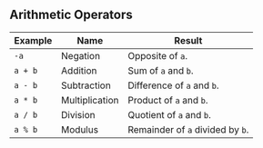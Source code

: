 ## Arithmetic Operators
<table>
  <thead>
    <tr>
      <th>Example</th>
      <th>Name</th>
      <th>Result</th>
    </tr>
  </thead>
  <tbody>
    <tr>
      <td><code>-a</code></td>
      <td> Negation</td>
      <td>Opposite of <code>a</code>.</td>
    </tr>
    <tr>
      <td><code>a + b</code></td>
      <td>Addition</td>
      <td>Sum of <code>a</code> and <code>b</code>.</td>
    </tr>
    <tr>
      <td><code>a - b</code></td>
      <td>Subtraction</td>
      <td>Difference of <code>a</code> and <code>b</code>.</td>
    </tr>
    <tr>
      <td><code>a * b</code></td>
      <td>Multiplication</td>
      <td>Product of <code>a</code> and <code>b</code>.</td>
    </tr>
    <tr>
      <td><code>a / b</code></td>
      <td>Division</td>
      <td>Quotient of <code>a</code> and <code>b</code>.</td>
    </tr>
    <tr>
      <td><code>a % b</code></td>
      <td>Modulus</td>
      <td>Remainder of <code>a</code> divided by <code>b</code>.</td>
    </tr>
  </tbody>
</table>